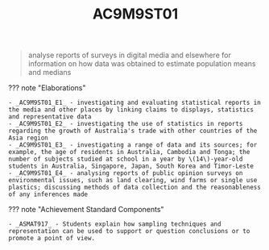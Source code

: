 ﻿---
tags: australian-curriculum
title: AC9M9ST01
type: note
---
> analyse reports of surveys in digital media and elsewhere for information on how data was obtained to estimate population means and medians

??? note "Elaborations"

	- _AC9M9ST01_E1_ - investigating and evaluating statistical reports in the media and other places by linking claims to displays, statistics and representative data
	- _AC9M9ST01_E2_ - investigating the use of statistics in reports regarding the growth of Australia's trade with other countries of the Asia region
	- _AC9M9ST01_E3_ - investigating a range of data and its sources; for example, the age of residents in Australia, Cambodia and Tonga; the number of subjects studied at school in a year by \(14\)-year-old students in Australia, Singapore, Japan, South Korea and Timor-Leste
	- _AC9M9ST01_E4_ - analysing reports of public opinion surveys on environmental issues, such as land clearing, wind farms or single use plastics; discussing methods of data collection and the reasonableness of any inferences made

??? note "Achievement Standard Components"

	- _ASMAT917_ - Students explain how sampling techniques and representation can be used to support or question conclusions or to promote a point of view.